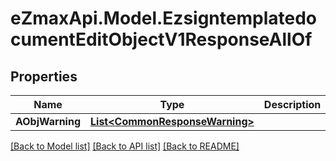 
# eZmaxApi.Model.EzsigntemplatedocumentEditObjectV1ResponseAllOf

## Properties

Name | Type | Description | Notes
------------ | ------------- | ------------- | -------------
**AObjWarning** | [**List&lt;CommonResponseWarning&gt;**](CommonResponseWarning.md) |  | [optional] 

[[Back to Model list]](../README.md#documentation-for-models)
[[Back to API list]](../README.md#documentation-for-api-endpoints)
[[Back to README]](../README.md)

